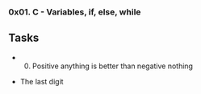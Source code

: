 ### 0x01. C - Variables, if, else, while

## Tasks

- 0. Positive anything is better than negative nothing

- The last digit

